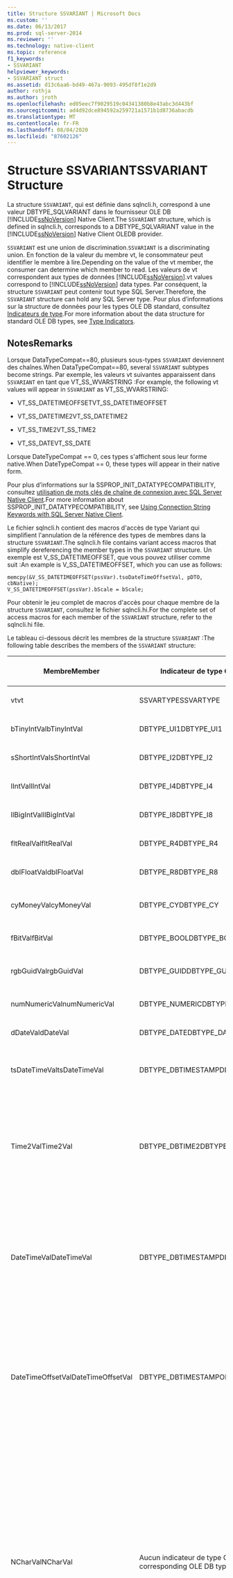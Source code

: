 ```yaml
---
title: Structure SSVARIANT | Microsoft Docs
ms.custom: ''
ms.date: 06/13/2017
ms.prod: sql-server-2014
ms.reviewer: ''
ms.technology: native-client
ms.topic: reference
f1_keywords:
- SSVARIANT
helpviewer_keywords:
- SSVARIANT struct
ms.assetid: d13c6aa6-bd49-467a-9093-495df8f1e2d9
author: rothja
ms.author: jroth
ms.openlocfilehash: ed05eec7f9029519c04341380b8e43abc3d443bf
ms.sourcegitcommit: ad4d92dce894592a259721a1571b1d8736abacdb
ms.translationtype: MT
ms.contentlocale: fr-FR
ms.lasthandoff: 08/04/2020
ms.locfileid: "87602126"
---
```

# <a name="ssvariant-structure"></a><span data-ttu-id="9d427-102">Structure SSVARIANT</span><span class="sxs-lookup"><span data-stu-id="9d427-102">SSVARIANT Structure</span></span>
  <span data-ttu-id="9d427-103">La structure `SSVARIANT`, qui est définie dans sqlncli.h, correspond à une valeur DBTYPE_SQLVARIANT dans le fournisseur OLE DB [!INCLUDE[ssNoVersion](../../includes/ssnoversion-md.md)] Native Client.</span><span class="sxs-lookup"><span data-stu-id="9d427-103">The `SSVARIANT` structure, which is defined in sqlncli.h, corresponds to a DBTYPE_SQLVARIANT value in the [!INCLUDE[ssNoVersion](../../includes/ssnoversion-md.md)] Native Client OLEDB provider.</span></span>  
  
 <span data-ttu-id="9d427-104">`SSVARIANT` est une union de discrimination.</span><span class="sxs-lookup"><span data-stu-id="9d427-104">`SSVARIANT` is a discriminating union.</span></span> <span data-ttu-id="9d427-105">En fonction de la valeur du membre vt, le consommateur peut identifier le membre à lire.</span><span class="sxs-lookup"><span data-stu-id="9d427-105">Depending on the value of the vt member, the consumer can determine which member to read.</span></span> <span data-ttu-id="9d427-106">Les valeurs de vt correspondent aux types de données [!INCLUDE[ssNoVersion](../../includes/ssnoversion-md.md)].</span><span class="sxs-lookup"><span data-stu-id="9d427-106">vt values correspond to [!INCLUDE[ssNoVersion](../../includes/ssnoversion-md.md)] data types.</span></span> <span data-ttu-id="9d427-107">Par conséquent, la structure `SSVARIANT` peut contenir tout type SQL Server.</span><span class="sxs-lookup"><span data-stu-id="9d427-107">Therefore, the `SSVARIANT` structure can hold any SQL Server type.</span></span> <span data-ttu-id="9d427-108">Pour plus d’informations sur la structure de données pour les types OLE DB standard, consultez [Indicateurs de type](https://go.microsoft.com/fwlink/?LinkId=122171).</span><span class="sxs-lookup"><span data-stu-id="9d427-108">For more information about the data structure for standard OLE DB types, see [Type Indicators](https://go.microsoft.com/fwlink/?LinkId=122171).</span></span>  
  
## <a name="remarks"></a><span data-ttu-id="9d427-109">Notes</span><span class="sxs-lookup"><span data-stu-id="9d427-109">Remarks</span></span>  
 <span data-ttu-id="9d427-110">Lorsque DataTypeCompat==80, plusieurs sous-types `SSVARIANT` deviennent des chaînes.</span><span class="sxs-lookup"><span data-stu-id="9d427-110">When DataTypeCompat==80, several `SSVARIANT` subtypes become strings.</span></span> <span data-ttu-id="9d427-111">Par exemple, les valeurs vt suivantes apparaissent dans `SSVARIANT` en tant que VT_SS_WVARSTRING :</span><span class="sxs-lookup"><span data-stu-id="9d427-111">For example, the following vt values will appear in `SSVARIANT` as VT_SS_WVARSTRING:</span></span>  
  
-   <span data-ttu-id="9d427-112">VT_SS_DATETIMEOFFSET</span><span class="sxs-lookup"><span data-stu-id="9d427-112">VT_SS_DATETIMEOFFSET</span></span>  
  
-   <span data-ttu-id="9d427-113">VT_SS_DATETIME2</span><span class="sxs-lookup"><span data-stu-id="9d427-113">VT_SS_DATETIME2</span></span>  
  
-   <span data-ttu-id="9d427-114">VT_SS_TIME2</span><span class="sxs-lookup"><span data-stu-id="9d427-114">VT_SS_TIME2</span></span>  
  
-   <span data-ttu-id="9d427-115">VT_SS_DATE</span><span class="sxs-lookup"><span data-stu-id="9d427-115">VT_SS_DATE</span></span>  
  
 <span data-ttu-id="9d427-116">Lorsque DateTypeCompat == 0, ces types s'affichent sous leur forme native.</span><span class="sxs-lookup"><span data-stu-id="9d427-116">When DateTypeCompat == 0, these types will appear in their native form.</span></span>  
  
 <span data-ttu-id="9d427-117">Pour plus d’informations sur la SSPROP_INIT_DATATYPECOMPATIBILITY, consultez [utilisation de mots clés de chaîne de connexion avec SQL Server Native Client](../native-client/applications/using-connection-string-keywords-with-sql-server-native-client.md).</span><span class="sxs-lookup"><span data-stu-id="9d427-117">For more information about SSPROP_INIT_DATATYPECOMPATIBILITY, see [Using Connection String Keywords with SQL Server Native Client](../native-client/applications/using-connection-string-keywords-with-sql-server-native-client.md).</span></span>  
  
 <span data-ttu-id="9d427-118">Le fichier sqlncli.h contient des macros d'accès de type Variant qui simplifient l'annulation de la référence des types de membres dans la structure `SSVARIANT`.</span><span class="sxs-lookup"><span data-stu-id="9d427-118">The sqlncli.h file contains variant access macros that simplify dereferencing the member types in the `SSVARIANT` structure.</span></span> <span data-ttu-id="9d427-119">Un exemple est V_SS_DATETIMEOFFSET, que vous pouvez utiliser comme suit :</span><span class="sxs-lookup"><span data-stu-id="9d427-119">An example is V_SS_DATETIMEOFFSET, which you can use as follows:</span></span>  
  
```  
memcpy(&V_SS_DATETIMEOFFSET(pssVar).tsoDateTimeOffsetVal, pDTO, cbNative);  
V_SS_DATETIMEOFFSET(pssVar).bScale = bScale;  
```  
  
 <span data-ttu-id="9d427-120">Pour obtenir le jeu complet de macros d'accès pour chaque membre de la structure `SSVARIANT`, consultez le fichier sqlncli.hi.</span><span class="sxs-lookup"><span data-stu-id="9d427-120">For the complete set of access macros for each member of the `SSVARIANT` structure, refer to the sqlncli.hi file.</span></span>  
  
 <span data-ttu-id="9d427-121">Le tableau ci-dessous décrit les membres de la structure `SSVARIANT` :</span><span class="sxs-lookup"><span data-stu-id="9d427-121">The following table describes the members of the `SSVARIANT` structure:</span></span>  
  
|<span data-ttu-id="9d427-122">Membre</span><span class="sxs-lookup"><span data-stu-id="9d427-122">Member</span></span>|<span data-ttu-id="9d427-123">Indicateur de type OLE DB</span><span class="sxs-lookup"><span data-stu-id="9d427-123">OLE DB type indicator</span></span>|<span data-ttu-id="9d427-124">Type de données OLE DB C</span><span class="sxs-lookup"><span data-stu-id="9d427-124">OLE DB C data type</span></span>|<span data-ttu-id="9d427-125">Valeur vt</span><span class="sxs-lookup"><span data-stu-id="9d427-125">vt value</span></span>|<span data-ttu-id="9d427-126">Commentaires</span><span class="sxs-lookup"><span data-stu-id="9d427-126">Comments</span></span>|  
|------------|---------------------------|------------------------|--------------|--------------|  
|<span data-ttu-id="9d427-127">vt</span><span class="sxs-lookup"><span data-stu-id="9d427-127">vt</span></span>|<span data-ttu-id="9d427-128">SSVARTYPE</span><span class="sxs-lookup"><span data-stu-id="9d427-128">SSVARTYPE</span></span>|||<span data-ttu-id="9d427-129">Spécifie le type de valeur contenu dans la structure `SSVARIANT`.</span><span class="sxs-lookup"><span data-stu-id="9d427-129">Specifies the type of value contained in the `SSVARIANT` struct.</span></span>|  
|<span data-ttu-id="9d427-130">bTinyIntVal</span><span class="sxs-lookup"><span data-stu-id="9d427-130">bTinyIntVal</span></span>|<span data-ttu-id="9d427-131">DBTYPE_UI1</span><span class="sxs-lookup"><span data-stu-id="9d427-131">DBTYPE_UI1</span></span>|`BYTE`|`VT_SS_UI1`|<span data-ttu-id="9d427-132">Prend en charge le type de données `tinyint`[!INCLUDE[ssNoVersion](../../includes/ssnoversion-md.md)].</span><span class="sxs-lookup"><span data-stu-id="9d427-132">Supports the `tinyint`[!INCLUDE[ssNoVersion](../../includes/ssnoversion-md.md)] data type.</span></span>|  
|<span data-ttu-id="9d427-133">sShortIntVal</span><span class="sxs-lookup"><span data-stu-id="9d427-133">sShortIntVal</span></span>|<span data-ttu-id="9d427-134">DBTYPE_I2</span><span class="sxs-lookup"><span data-stu-id="9d427-134">DBTYPE_I2</span></span>|`SHORT`|`VT_SS_I2`|<span data-ttu-id="9d427-135">Prend en charge le type de données `smallint`[!INCLUDE[ssNoVersion](../../includes/ssnoversion-md.md)].</span><span class="sxs-lookup"><span data-stu-id="9d427-135">Supports the `smallint`[!INCLUDE[ssNoVersion](../../includes/ssnoversion-md.md)] data type.</span></span>|  
|<span data-ttu-id="9d427-136">lIntVal</span><span class="sxs-lookup"><span data-stu-id="9d427-136">lIntVal</span></span>|<span data-ttu-id="9d427-137">DBTYPE_I4</span><span class="sxs-lookup"><span data-stu-id="9d427-137">DBTYPE_I4</span></span>|`LONG`|`VT_SS_I4`|<span data-ttu-id="9d427-138">Prend en charge le type de données `int`[!INCLUDE[ssNoVersion](../../includes/ssnoversion-md.md)].</span><span class="sxs-lookup"><span data-stu-id="9d427-138">Supports the `int`[!INCLUDE[ssNoVersion](../../includes/ssnoversion-md.md)] data type.</span></span>|  
|<span data-ttu-id="9d427-139">llBigIntVal</span><span class="sxs-lookup"><span data-stu-id="9d427-139">llBigIntVal</span></span>|<span data-ttu-id="9d427-140">DBTYPE_I8</span><span class="sxs-lookup"><span data-stu-id="9d427-140">DBTYPE_I8</span></span>|`LARGE_INTEGER`|`VT_SS_I8`|<span data-ttu-id="9d427-141">Prend en charge le type de données `bigint`[!INCLUDE[ssNoVersion](../../includes/ssnoversion-md.md)].</span><span class="sxs-lookup"><span data-stu-id="9d427-141">Supports the `bigint`[!INCLUDE[ssNoVersion](../../includes/ssnoversion-md.md)] data type.</span></span>|  
|<span data-ttu-id="9d427-142">fltRealVal</span><span class="sxs-lookup"><span data-stu-id="9d427-142">fltRealVal</span></span>|<span data-ttu-id="9d427-143">DBTYPE_R4</span><span class="sxs-lookup"><span data-stu-id="9d427-143">DBTYPE_R4</span></span>|`float`|`VT_SS_R4`|<span data-ttu-id="9d427-144">Prend en charge le type de données `real`[!INCLUDE[ssNoVersion](../../includes/ssnoversion-md.md)].</span><span class="sxs-lookup"><span data-stu-id="9d427-144">Supports the `real`[!INCLUDE[ssNoVersion](../../includes/ssnoversion-md.md)] data type.</span></span>|  
|<span data-ttu-id="9d427-145">dblFloatVal</span><span class="sxs-lookup"><span data-stu-id="9d427-145">dblFloatVal</span></span>|<span data-ttu-id="9d427-146">DBTYPE_R8</span><span class="sxs-lookup"><span data-stu-id="9d427-146">DBTYPE_R8</span></span>|`double`|`VT_SS_R8`|<span data-ttu-id="9d427-147">Prend en charge le type de données `float`[!INCLUDE[ssNoVersion](../../includes/ssnoversion-md.md)].</span><span class="sxs-lookup"><span data-stu-id="9d427-147">Supports the `float`[!INCLUDE[ssNoVersion](../../includes/ssnoversion-md.md)] data type.</span></span>|  
|<span data-ttu-id="9d427-148">cyMoneyVal</span><span class="sxs-lookup"><span data-stu-id="9d427-148">cyMoneyVal</span></span>|<span data-ttu-id="9d427-149">DBTYPE_CY</span><span class="sxs-lookup"><span data-stu-id="9d427-149">DBTYPE_CY</span></span>|`LARGE_INTEGER`|<span data-ttu-id="9d427-150">**VT_SS_MONEY VT_SS_SMALLMONEY**</span><span class="sxs-lookup"><span data-stu-id="9d427-150">**VT_SS_MONEY VT_SS_SMALLMONEY**</span></span>|<span data-ttu-id="9d427-151">Prend en charge les `money` types de données et **smallmoney** [!INCLUDE[ssNoVersion](../../includes/ssnoversion-md.md)] .</span><span class="sxs-lookup"><span data-stu-id="9d427-151">Supports the `money` and **smallmoney**[!INCLUDE[ssNoVersion](../../includes/ssnoversion-md.md)] data types.</span></span>|  
|<span data-ttu-id="9d427-152">fBitVal</span><span class="sxs-lookup"><span data-stu-id="9d427-152">fBitVal</span></span>|<span data-ttu-id="9d427-153">DBTYPE_BOOL</span><span class="sxs-lookup"><span data-stu-id="9d427-153">DBTYPE_BOOL</span></span>|`VARIANT_BOOL`|`VT_SS_BIT`|<span data-ttu-id="9d427-154">Prend en charge le type de données `bit`[!INCLUDE[ssNoVersion](../../includes/ssnoversion-md.md)].</span><span class="sxs-lookup"><span data-stu-id="9d427-154">Supports the `bit`[!INCLUDE[ssNoVersion](../../includes/ssnoversion-md.md)] data type.</span></span>|  
|<span data-ttu-id="9d427-155">rgbGuidVal</span><span class="sxs-lookup"><span data-stu-id="9d427-155">rgbGuidVal</span></span>|<span data-ttu-id="9d427-156">DBTYPE_GUID</span><span class="sxs-lookup"><span data-stu-id="9d427-156">DBTYPE_GUID</span></span>|`GUID`|`VT_SS_GUID`|<span data-ttu-id="9d427-157">Prend en charge le type de données `uniqueidentifier`[!INCLUDE[ssNoVersion](../../includes/ssnoversion-md.md)].</span><span class="sxs-lookup"><span data-stu-id="9d427-157">Supports the `uniqueidentifier`[!INCLUDE[ssNoVersion](../../includes/ssnoversion-md.md)] data type.</span></span>|  
|<span data-ttu-id="9d427-158">numNumericVal</span><span class="sxs-lookup"><span data-stu-id="9d427-158">numNumericVal</span></span>|<span data-ttu-id="9d427-159">DBTYPE_NUMERIC</span><span class="sxs-lookup"><span data-stu-id="9d427-159">DBTYPE_NUMERIC</span></span>|`DB_NUMERIC`|`VT_SS_NUMERIC`|<span data-ttu-id="9d427-160">Prend en charge le type de données `numeric`[!INCLUDE[ssNoVersion](../../includes/ssnoversion-md.md)].</span><span class="sxs-lookup"><span data-stu-id="9d427-160">Supports the `numeric`[!INCLUDE[ssNoVersion](../../includes/ssnoversion-md.md)] data type.</span></span>|  
|<span data-ttu-id="9d427-161">dDateVal</span><span class="sxs-lookup"><span data-stu-id="9d427-161">dDateVal</span></span>|<span data-ttu-id="9d427-162">DBTYPE_DATE</span><span class="sxs-lookup"><span data-stu-id="9d427-162">DBTYPE_DATE</span></span>|`DBDATE`|`VT_SS_DATE`|<span data-ttu-id="9d427-163">Prend en charge le type de données `date`[!INCLUDE[ssNoVersion](../../includes/ssnoversion-md.md)].</span><span class="sxs-lookup"><span data-stu-id="9d427-163">Supports the `date`[!INCLUDE[ssNoVersion](../../includes/ssnoversion-md.md)] data type.</span></span>|  
|<span data-ttu-id="9d427-164">tsDateTimeVal</span><span class="sxs-lookup"><span data-stu-id="9d427-164">tsDateTimeVal</span></span>|<span data-ttu-id="9d427-165">DBTYPE_DBTIMESTAMP</span><span class="sxs-lookup"><span data-stu-id="9d427-165">DBTYPE_DBTIMESTAMP</span></span>|`DBTIMESTAMP`|`VT_SS_SMALLDATETIME VT_SS_DATETIME VT_SS_DATETIME2`|<span data-ttu-id="9d427-166">Prend en charge les types de données `smalldatetime`, `datetime` et `datetime2`[!INCLUDE[ssNoVersion](../../includes/ssnoversion-md.md)].</span><span class="sxs-lookup"><span data-stu-id="9d427-166">Supports the `smalldatetime`, `datetime`, and `datetime2`[!INCLUDE[ssNoVersion](../../includes/ssnoversion-md.md)] data types.</span></span>|  
|<span data-ttu-id="9d427-167">Time2Val</span><span class="sxs-lookup"><span data-stu-id="9d427-167">Time2Val</span></span>|<span data-ttu-id="9d427-168">DBTYPE_DBTIME2</span><span class="sxs-lookup"><span data-stu-id="9d427-168">DBTYPE_DBTIME2</span></span>|`DBTIME2`|`VT_SS_TIME2`|<span data-ttu-id="9d427-169">Prend en charge le type de données `time`[!INCLUDE[ssNoVersion](../../includes/ssnoversion-md.md)].</span><span class="sxs-lookup"><span data-stu-id="9d427-169">Supports the `time`[!INCLUDE[ssNoVersion](../../includes/ssnoversion-md.md)] data type.</span></span><br /><br /> <span data-ttu-id="9d427-170">Inclut les membres suivants :</span><span class="sxs-lookup"><span data-stu-id="9d427-170">Includes the following members:</span></span><br /><br /> <span data-ttu-id="9d427-171">*tTime2Val* ( `DBTIME2` )</span><span class="sxs-lookup"><span data-stu-id="9d427-171">*tTime2Val* (`DBTIME2`)</span></span><br /><br /> <span data-ttu-id="9d427-172">*bScale* ( `BYTE` ) spécifie l’échelle pour la valeur *tTime2Val* .</span><span class="sxs-lookup"><span data-stu-id="9d427-172">*bScale* (`BYTE`) Specifies the scale for *tTime2Val* value.</span></span>|  
|<span data-ttu-id="9d427-173">DateTimeVal</span><span class="sxs-lookup"><span data-stu-id="9d427-173">DateTimeVal</span></span>|<span data-ttu-id="9d427-174">DBTYPE_DBTIMESTAMP</span><span class="sxs-lookup"><span data-stu-id="9d427-174">DBTYPE_DBTIMESTAMP</span></span>|`DBTIMESTAMP`|`VT_SS_DATETIME2`|<span data-ttu-id="9d427-175">Prend en charge le type de données `datetime2`[!INCLUDE[ssNoVersion](../../includes/ssnoversion-md.md)].</span><span class="sxs-lookup"><span data-stu-id="9d427-175">Supports the `datetime2`[!INCLUDE[ssNoVersion](../../includes/ssnoversion-md.md)] data type.</span></span><br /><br /> <span data-ttu-id="9d427-176">Inclut les membres suivants :</span><span class="sxs-lookup"><span data-stu-id="9d427-176">Includes the following members:</span></span><br /><br /> <span data-ttu-id="9d427-177">*tsDataTimeVal* (DBTIMESTAMP)</span><span class="sxs-lookup"><span data-stu-id="9d427-177">*tsDataTimeVal* (DBTIMESTAMP)</span></span><br /><br /> <span data-ttu-id="9d427-178">*bScale* ( `BYTE` ) spécifie l’échelle pour la valeur *tsDataTimeVal* .</span><span class="sxs-lookup"><span data-stu-id="9d427-178">*bScale* (`BYTE`) Specifies the scale for *tsDataTimeVal* value.</span></span>|  
|<span data-ttu-id="9d427-179">DateTimeOffsetVal</span><span class="sxs-lookup"><span data-stu-id="9d427-179">DateTimeOffsetVal</span></span>|<span data-ttu-id="9d427-180">DBTYPE_DBTIMESTAMPOFSET</span><span class="sxs-lookup"><span data-stu-id="9d427-180">DBTYPE_DBTIMESTAMPOFSET</span></span>|`DBTIMESTAMPOFFSET`|`VT_SS_DATETIMEOFFSET`|<span data-ttu-id="9d427-181">Prend en charge le type de données `datetimeoffset`[!INCLUDE[ssNoVersion](../../includes/ssnoversion-md.md)].</span><span class="sxs-lookup"><span data-stu-id="9d427-181">Supports the `datetimeoffset`[!INCLUDE[ssNoVersion](../../includes/ssnoversion-md.md)] data type.</span></span><br /><br /> <span data-ttu-id="9d427-182">Inclut les membres suivants :</span><span class="sxs-lookup"><span data-stu-id="9d427-182">Includes the following members:</span></span><br /><br /> <span data-ttu-id="9d427-183">*tsoDateTimeOffsetVal* ( `DBTIMESTAMPOFFSET` )</span><span class="sxs-lookup"><span data-stu-id="9d427-183">*tsoDateTimeOffsetVal* (`DBTIMESTAMPOFFSET`)</span></span><br /><br /> <span data-ttu-id="9d427-184">*bScale* ( `BYTE` ) spécifie l’échelle pour la valeur *tsoDateTimeOffsetVal* .</span><span class="sxs-lookup"><span data-stu-id="9d427-184">*bScale* (`BYTE`) Specifies the scale for *tsoDateTimeOffsetVal* value.</span></span>|  
|<span data-ttu-id="9d427-185">NCharVal</span><span class="sxs-lookup"><span data-stu-id="9d427-185">NCharVal</span></span>|<span data-ttu-id="9d427-186">Aucun indicateur de type OLE DB correspondant.</span><span class="sxs-lookup"><span data-stu-id="9d427-186">No corresponding OLE DB type indicator.</span></span>|`struct _NCharVal`|`VT_SS_WVARSTRING,`<br /><br /> `VT_SS_WSTRING`|<span data-ttu-id="9d427-187">Prend en charge les `nchar` types de données et **nvarchar** [!INCLUDE[ssNoVersion](../../includes/ssnoversion-md.md)] .</span><span class="sxs-lookup"><span data-stu-id="9d427-187">Supports the `nchar` and **nvarchar**[!INCLUDE[ssNoVersion](../../includes/ssnoversion-md.md)] data types.</span></span><br /><br /> <span data-ttu-id="9d427-188">Inclut les membres suivants :</span><span class="sxs-lookup"><span data-stu-id="9d427-188">Includes the following members:</span></span><br /><br /> <span data-ttu-id="9d427-189">*sActualLength* ( `SHORT` ) spécifie la longueur réelle de la chaîne vers laquelle *pwchNCharVal* pointe.</span><span class="sxs-lookup"><span data-stu-id="9d427-189">*sActualLength* (`SHORT`) Specifies the actual length for the string to which *pwchNCharVal* points.</span></span> <span data-ttu-id="9d427-190">N'inclut pas le zéro de fin.</span><span class="sxs-lookup"><span data-stu-id="9d427-190">Does not include terminating zero.</span></span><br /><br /> <span data-ttu-id="9d427-191">*sMaxLength* ( `SHORT` ) spécifie la longueur maximale de la chaîne à laquelle *pwchNCharVal* pointe.</span><span class="sxs-lookup"><span data-stu-id="9d427-191">*sMaxLength* (`SHORT`) Specifies the maximum length for the string to which *pwchNCharVal* points.</span></span><br /><br /> <span data-ttu-id="9d427-192">pointeur *pwchNCharVal* ( `WCHAR` \* ) vers la chaîne.</span><span class="sxs-lookup"><span data-stu-id="9d427-192">*pwchNCharVal* (`WCHAR` \*) Pointer to the string.</span></span><br /><br /> <span data-ttu-id="9d427-193">Membres inutilisés : *rgbReserved*, *dwReserved* et *pwchReserved*.</span><span class="sxs-lookup"><span data-stu-id="9d427-193">Unused members: *rgbReserved*, *dwReserved*, and *pwchReserved*.</span></span>|  
|<span data-ttu-id="9d427-194">CharVal</span><span class="sxs-lookup"><span data-stu-id="9d427-194">CharVal</span></span>|<span data-ttu-id="9d427-195">Aucun indicateur de type OLE DB correspondant.</span><span class="sxs-lookup"><span data-stu-id="9d427-195">No corresponding OLE DB type indicator.</span></span>|`struct _CharVal`|`VT_SS_STRING,`<br /><br /> `VT_SS_VARSTRING`|<span data-ttu-id="9d427-196">Prend en charge les `char` types de données et **varchar** [!INCLUDE[ssNoVersion](../../includes/ssnoversion-md.md)] .</span><span class="sxs-lookup"><span data-stu-id="9d427-196">Supports the `char` and **varchar**[!INCLUDE[ssNoVersion](../../includes/ssnoversion-md.md)] data types.</span></span><br /><br /> <span data-ttu-id="9d427-197">Inclut les membres suivants :</span><span class="sxs-lookup"><span data-stu-id="9d427-197">Includes the following members:</span></span><br /><br /> <span data-ttu-id="9d427-198">*sActualLength* ( `SHORT` ) spécifie la longueur réelle de la chaîne vers laquelle *pchCharVal* pointe.</span><span class="sxs-lookup"><span data-stu-id="9d427-198">*sActualLength* (`SHORT`) Specifies the actual length for the string to which *pchCharVal* points.</span></span> <span data-ttu-id="9d427-199">N'inclut pas le zéro de fin.</span><span class="sxs-lookup"><span data-stu-id="9d427-199">Does not include terminating zero.</span></span><br /><br /> <span data-ttu-id="9d427-200">*sMaxLength* ( `SHORT` ) spécifie la longueur maximale de la chaîne à laquelle *pchCharVal* pointe.</span><span class="sxs-lookup"><span data-stu-id="9d427-200">*sMaxLength* (`SHORT`) Specifies the maximum length for the string to which *pchCharVal* points.</span></span><br /><br /> <span data-ttu-id="9d427-201">pointeur *pchCharVal* ( `CHAR` \* ) vers la chaîne.</span><span class="sxs-lookup"><span data-stu-id="9d427-201">*pchCharVal* (`CHAR` \*) Pointer to the string.</span></span><br /><br /> <span data-ttu-id="9d427-202">Membres non utilisés :</span><span class="sxs-lookup"><span data-stu-id="9d427-202">Unused members:</span></span><br /><br /> <span data-ttu-id="9d427-203">*rgbReserved*, *dwReserved* et *pwchReserved*.</span><span class="sxs-lookup"><span data-stu-id="9d427-203">*rgbReserved*, *dwReserved*, and *pwchReserved*.</span></span>|  
|<span data-ttu-id="9d427-204">BinaryVal</span><span class="sxs-lookup"><span data-stu-id="9d427-204">BinaryVal</span></span>|<span data-ttu-id="9d427-205">Aucun indicateur de type OLE DB correspondant.</span><span class="sxs-lookup"><span data-stu-id="9d427-205">No corresponding OLE DB type indicator.</span></span>|`struct _BinaryVal`|`VT_SS_VARBINARY,`<br /><br /> `VT_SS_BINARY`|<span data-ttu-id="9d427-206">Prend en charge les `binary` types de données **varbinary** et [!INCLUDE[ssNoVersion](../../includes/ssnoversion-md.md)] .</span><span class="sxs-lookup"><span data-stu-id="9d427-206">Supports the `binary` and **varbinary**[!INCLUDE[ssNoVersion](../../includes/ssnoversion-md.md)] data types.</span></span><br /><br /> <span data-ttu-id="9d427-207">Inclut les membres suivants :</span><span class="sxs-lookup"><span data-stu-id="9d427-207">Includes the following members:</span></span><br /><br /> <span data-ttu-id="9d427-208">*sActualLength* ( `SHORT` ) spécifie la longueur réelle des données auxquelles *prgbBinaryVal* pointe.</span><span class="sxs-lookup"><span data-stu-id="9d427-208">*sActualLength* (`SHORT`) Specifies the actual length for the data to which *prgbBinaryVal* points.</span></span><br /><br /> <span data-ttu-id="9d427-209">*sMaxLength* ( `SHORT` ) spécifie la longueur maximale des données auxquelles *prgbBinaryVal* pointe.</span><span class="sxs-lookup"><span data-stu-id="9d427-209">*sMaxLength* (`SHORT`) Specifies the maximum length for the data to which *prgbBinaryVal* points.</span></span><br /><br /> <span data-ttu-id="9d427-210">pointeur *prgbBinaryVal* ( `BYTE` \* ) vers les données binaires.</span><span class="sxs-lookup"><span data-stu-id="9d427-210">*prgbBinaryVal* (`BYTE` \*) Pointer to the binary data.</span></span><br /><br /> <span data-ttu-id="9d427-211">Membre inutilisé : *dwReserved*.</span><span class="sxs-lookup"><span data-stu-id="9d427-211">Unused member: *dwReserved*.</span></span>|  
|<span data-ttu-id="9d427-212">UnknownType</span><span class="sxs-lookup"><span data-stu-id="9d427-212">UnknownType</span></span>|<span data-ttu-id="9d427-213">UNUSED</span><span class="sxs-lookup"><span data-stu-id="9d427-213">UNUSED</span></span>|<span data-ttu-id="9d427-214">UNUSED</span><span class="sxs-lookup"><span data-stu-id="9d427-214">UNUSED</span></span>|<span data-ttu-id="9d427-215">UNUSED</span><span class="sxs-lookup"><span data-stu-id="9d427-215">UNUSED</span></span>|<span data-ttu-id="9d427-216">UNUSED</span><span class="sxs-lookup"><span data-stu-id="9d427-216">UNUSED</span></span>|  
|<span data-ttu-id="9d427-217">BLOBType</span><span class="sxs-lookup"><span data-stu-id="9d427-217">BLOBType</span></span>|<span data-ttu-id="9d427-218">UNUSED</span><span class="sxs-lookup"><span data-stu-id="9d427-218">UNUSED</span></span>|<span data-ttu-id="9d427-219">UNUSED</span><span class="sxs-lookup"><span data-stu-id="9d427-219">UNUSED</span></span>|<span data-ttu-id="9d427-220">UNUSED</span><span class="sxs-lookup"><span data-stu-id="9d427-220">UNUSED</span></span>|<span data-ttu-id="9d427-221">UNUSED</span><span class="sxs-lookup"><span data-stu-id="9d427-221">UNUSED</span></span>|  
  
## <a name="see-also"></a><span data-ttu-id="9d427-222">Voir aussi</span><span class="sxs-lookup"><span data-stu-id="9d427-222">See Also</span></span>  
 [<span data-ttu-id="9d427-223">Types de données &#40;OLE DB&#41;</span><span class="sxs-lookup"><span data-stu-id="9d427-223">Data Types &#40;OLE DB&#41;</span></span>](data-types-ole-db.md)  
  
  
